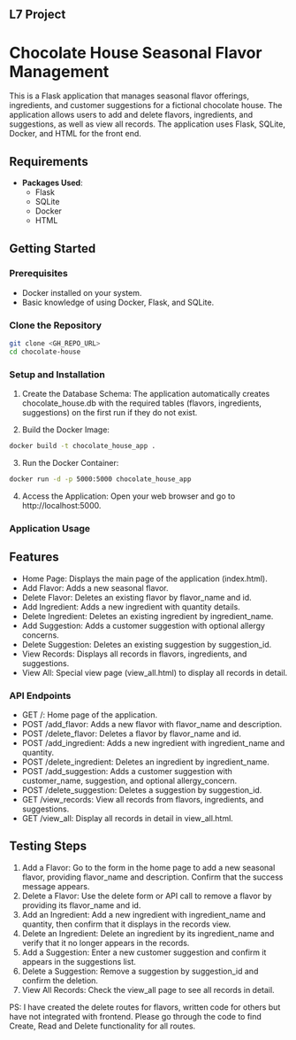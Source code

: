 ## L7 Project

# Chocolate House Seasonal Flavor Management

This is a Flask application that manages seasonal flavor offerings, ingredients, and customer suggestions for a fictional chocolate house. The application allows users to add and delete flavors, ingredients, and suggestions, as well as view all records. The application uses Flask, SQLite, Docker, and HTML for the front end.

## Requirements

- **Packages Used**:
  - Flask
  - SQLite
  - Docker
  - HTML

## Getting Started

### Prerequisites

- Docker installed on your system.
- Basic knowledge of using Docker, Flask, and SQLite.

### Clone the Repository

```bash
git clone <GH_REPO_URL>
cd chocolate-house
```

### Setup and Installation
1) Create the Database Schema:
The application automatically creates chocolate_house.db with the required tables (flavors, ingredients, suggestions) on the first run if they do not exist.

2) Build the Docker Image:

```bash
docker build -t chocolate_house_app .
```

3) Run the Docker Container:

```bash
docker run -d -p 5000:5000 chocolate_house_app
```

4) Access the Application:
Open your web browser and go to http://localhost:5000.

### Application Usage
## Features
- Home Page: Displays the main page of the application (index.html).
- Add Flavor: Adds a new seasonal flavor.
- Delete Flavor: Deletes an existing flavor by flavor_name and id.
- Add Ingredient: Adds a new ingredient with quantity details.
- Delete Ingredient: Deletes an existing ingredient by ingredient_name.
- Add Suggestion: Adds a customer suggestion with optional allergy concerns.
- Delete Suggestion: Deletes an existing suggestion by suggestion_id.
- View Records: Displays all records in flavors, ingredients, and suggestions.
- View All: Special view page (view_all.html) to display all records in detail.

### API Endpoints
- GET /: Home page of the application.
- POST /add_flavor: Adds a new flavor with flavor_name and description.
- POST /delete_flavor: Deletes a flavor by flavor_name and id.
- POST /add_ingredient: Adds a new ingredient with ingredient_name and quantity.
- POST /delete_ingredient: Deletes an ingredient by ingredient_name.
- POST /add_suggestion: Adds a customer suggestion with customer_name, suggestion, and optional allergy_concern.
- POST /delete_suggestion: Deletes a suggestion by suggestion_id.
- GET /view_records: View all records from flavors, ingredients, and suggestions.
- GET /view_all: Display all records in detail in view_all.html.

## Testing Steps
1) Add a Flavor: Go to the form in the home page to add a new seasonal flavor, providing flavor_name and description. Confirm that the success message appears.
2) Delete a Flavor: Use the delete form or API call to remove a flavor by providing its flavor_name and id.
3) Add an Ingredient: Add a new ingredient with ingredient_name and quantity, then confirm that it displays in the records view.
4) Delete an Ingredient: Delete an ingredient by its ingredient_name and verify that it no longer appears in the records.
5) Add a Suggestion: Enter a new customer suggestion and confirm it appears in the suggestions list.
6) Delete a Suggestion: Remove a suggestion by suggestion_id and confirm the deletion.
7) View All Records: Check the view_all page to see all records in detail.

PS:
I have created the delete routes for flavors, written code for others but have not integrated with frontend. Please go through the code to find Create, Read and Delete functionality for all routes.